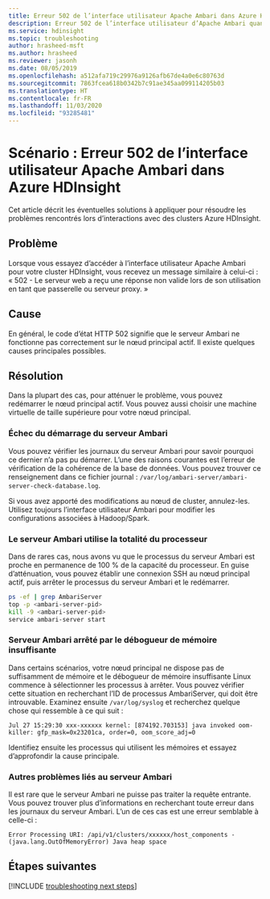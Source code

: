 ```yaml
---
title: Erreur 502 de l’interface utilisateur Apache Ambari dans Azure HDInsight
description: Erreur 502 de l’interface utilisateur d’Apache Ambari quand vous essayez d’accéder à votre cluster Azure HDInsight
ms.service: hdinsight
ms.topic: troubleshooting
author: hrasheed-msft
ms.author: hrasheed
ms.reviewer: jasonh
ms.date: 08/05/2019
ms.openlocfilehash: a512afa719c29976a9126afb67de4a0e6c80763d
ms.sourcegitcommit: 7863fcea618b0342b7c91ae345aa099114205b03
ms.translationtype: HT
ms.contentlocale: fr-FR
ms.lasthandoff: 11/03/2020
ms.locfileid: "93285481"
---
```

# <a name="scenario-apache-ambari-ui-502-error-in-azure-hdinsight"></a>Scénario : Erreur 502 de l’interface utilisateur Apache Ambari dans Azure HDInsight

Cet article décrit les éventuelles solutions à appliquer pour résoudre les problèmes rencontrés lors d’interactions avec des clusters Azure HDInsight.

## <a name="issue"></a>Problème

Lorsque vous essayez d’accéder à l’interface utilisateur Apache Ambari pour votre cluster HDInsight, vous recevez un message similaire à celui-ci : « 502 - Le serveur web a reçu une réponse non valide lors de son utilisation en tant que passerelle ou serveur proxy. »

## <a name="cause"></a>Cause

En général, le code d’état HTTP 502 signifie que le serveur Ambari ne fonctionne pas correctement sur le nœud principal actif. Il existe quelques causes principales possibles.

## <a name="resolution"></a>Résolution

Dans la plupart des cas, pour atténuer le problème, vous pouvez redémarrer le nœud principal actif. Vous pouvez aussi choisir une machine virtuelle de taille supérieure pour votre nœud principal.

### <a name="ambari-server-failed-to-start"></a>Échec du démarrage du serveur Ambari

Vous pouvez vérifier les journaux du serveur Ambari pour savoir pourquoi ce dernier n’a pas pu démarrer. L’une des raisons courantes est l’erreur de vérification de la cohérence de la base de données. Vous pouvez trouver ce renseignement dans ce fichier journal : `/var/log/ambari-server/ambari-server-check-database.log`.

Si vous avez apporté des modifications au nœud de cluster, annulez-les. Utilisez toujours l’interface utilisateur Ambari pour modifier les configurations associées à Hadoop/Spark.

### <a name="ambari-server-taking-100-cpu-utilization"></a>Le serveur Ambari utilise la totalité du processeur

Dans de rares cas, nous avons vu que le processus du serveur Ambari est proche en permanence de 100 % de la capacité du processeur. En guise d’atténuation, vous pouvez établir une connexion SSH au nœud principal actif, puis arrêter le processus du serveur Ambari et le redémarrer.

```bash
ps -ef | grep AmbariServer
top -p <ambari-server-pid>
kill -9 <ambari-server-pid>
service ambari-server start
```

### <a name="ambari-server-killed-by-oom-killer"></a>Serveur Ambari arrêté par le débogueur de mémoire insuffisante

Dans certains scénarios, votre nœud principal ne dispose pas de suffisamment de mémoire et le débogueur de mémoire insuffisante Linux commence à sélectionner les processus à arrêter. Vous pouvez vérifier cette situation en recherchant l’ID de processus AmbariServer, qui doit être introuvable. Examinez ensuite `/var/log/syslog` et recherchez quelque chose qui ressemble à ce qui suit :

```
Jul 27 15:29:30 xxx-xxxxxx kernel: [874192.703153] java invoked oom-killer: gfp_mask=0x23201ca, order=0, oom_score_adj=0
```

Identifiez ensuite les processus qui utilisent les mémoires et essayez d’approfondir la cause principale.

### <a name="other-issues-with-ambari-server"></a>Autres problèmes liés au serveur Ambari

Il est rare que le serveur Ambari ne puisse pas traiter la requête entrante. Vous pouvez trouver plus d’informations en recherchant toute erreur dans les journaux du serveur Ambari. L’un de ces cas est une erreur semblable à celle-ci :

```
Error Processing URI: /api/v1/clusters/xxxxxx/host_components - (java.lang.OutOfMemoryError) Java heap space
```

## <a name="next-steps"></a>Étapes suivantes

[!INCLUDE [troubleshooting next steps](../../../includes/hdinsight-troubleshooting-next-steps.md)]